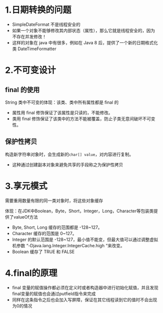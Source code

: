 # 1.日期转换的问题
- SimpleDateFormat 不是线程安全的
- 如果一个对象不能够修改其内部状态（属性），那么它就是线程安全的，因为不存在并发修改！
- 这样的对象在 java 中有很多，例如在 Java 8 后，提供了一个新的日期格式化类 DateTimeFormatter

# 2.不可变设计
## final 的使用
String 类中不可变的体现：该类、类中所有属性都是 ﬁnal 的
- 属性用 ﬁnal 修饰保证了该属性是只读的，不能修改。
- 类用 ﬁnal 修饰保证了该类中的方法不能被覆盖，防止子类无意间破坏不可变性。

## 保护性拷贝
构造新字符串对象时，会生成新的`char[] value`，对内容进行复制。
- 这种通过创建副本对象来避免共享的手段称之为保护性拷贝

# 3.享元模式
需要重用数量有限的同一类对象时，将这些对象缓存

体现：在JDK中Boolean，Byte，Short，Integer，Long，Character等包装类提供了valueOf方法
- Byte, Short, Long 缓存的范围都是 -128~127。
- Character 缓存的范围是 0~127。
- Integer 的默认范围是 -128~127，最小值不能变，但最大值可以通过调整虚拟机参数 “-Djava.lang.Integer.IntegerCache.high “来改变。
- Boolean 缓存了 TRUE 和 FALSE

# 4.final的原理
- final 变量的赋值操作都必须在定义时或者构造器中进行初始化赋值，并且发现final变量的赋值也会通过putfield指令来完成
- 同样在这条指令之后也会加入写屏障，保证在其它线程读到它的值时不会出现为0的情况

